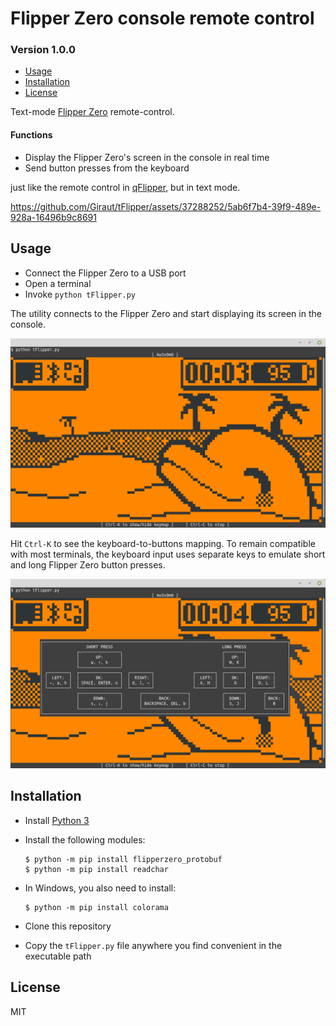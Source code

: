 # Flipper Zero console remote control
### Version 1.0.0

* [Usage](#Usage)
* [Installation](#Installation)
* [License](#License)

Text-mode [Flipper Zero](https://flipperzero.one/) remote-control.

#### Functions

- Display the Flipper Zero's screen in the console in real time
- Send button presses from the keyboard

just like the remote control in [qFlipper](https://docs.flipper.net/qflipper), but in text mode.

https://github.com/Giraut/tFlipper/assets/37288252/5ab6f7b4-39f9-489e-928a-16496b9c8691



## Usage

- Connect the Flipper Zero to a USB port
- Open a terminal
- Invoke `python tFlipper.py`

The utility connects to the Flipper Zero and start displaying its screen in the console.

![Flipper Zero display in the console](screenshots/flipper_display_in_the_console.png)

Hit `Ctrl-K` to see the keyboard-to-buttons mapping. To remain compatible with most terminals, the keyboard input uses separate keys to emulate short and long Flipper Zero button presses.

![Flipper Zero display in the console](screenshots/keyboard_mapping_help.png)



## Installation

- Install [Python 3](https://www.python.org/)
- Install the following modules:

    ```
    $ python -m pip install flipperzero_protobuf
    $ python -m pip install readchar
    ```

- In Windows, you also need to install:

    ```
    $ python -m pip install colorama
    ```

- Clone this repository
- Copy the `tFlipper.py` file anywhere you find convenient in the executable path



## License

MIT
